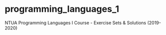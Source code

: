 # programming_languages_1
NTUA Programming Languages I Course - Exercise Sets &amp; Solutions (2019-2020)
